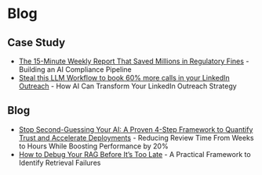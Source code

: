 # Blog

## Case Study
- [The 15-Minute Weekly Report That Saved Millions in Regulatory Fines](blog/compliance-pipeline-blog-markdown.md) - Building an AI Compliance Pipeline
- [Steal this LLM Workflow to book 60% more calls in your LinkedIn Outreach](blog/linkedin-outreach-overview.md) - How AI Can Transform Your LinkedIn Outreach Strategy

## Blog
- [Stop Second-Guessing Your AI: A Proven 4-Step Framework to Quantify Trust and Accelerate Deployments](blog/llm-eval-blog.md) - Reducing Review Time From Weeks to Hours While Boosting Performance by 20%
- [How to Debug Your RAG Before It’s Too Late](blog/rag-retrieval-blog.md) - A Practical Framework to Identify Retrieval Failures
